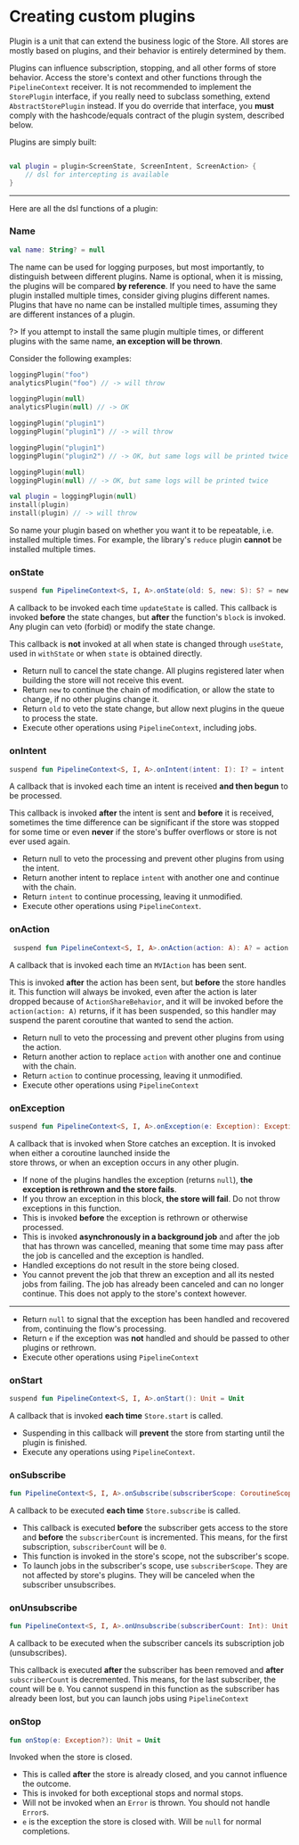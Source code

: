 # Creating custom plugins

Plugin is a unit that can extend the business logic of the Store.
All stores are mostly based on plugins, and their behavior is entirely determined by them.

Plugins can influence subscription, stopping, and all other forms of store behavior.
Access the store's context and other functions through the `PipelineContext` receiver.
It is not recommended to implement the `StorePlugin` interface,
if you really need to subclass something, extend `AbstractStorePlugin` instead.
If you do override that interface, you **must** comply with the hashcode/equals contract of the plugin system,
described below.

Plugins are simply built:

```kotlin

val plugin = plugin<ScreenState, ScreenIntent, ScreenAction> {
    // dsl for intercepting is available
}

```

---

Here are all the dsl functions of a plugin:

### Name

```kotlin
val name: String? = null
```

The name can be used for logging purposes, but most importantly, to distinguish between different plugins.
Name is optional, when it is missing, the plugins will be compared **by reference**.
If you need to have the same plugin installed multiple times, consider giving plugins different names.
Plugins that have no name can be installed multiple times, assuming they are different instances of a plugin.

?> If you attempt to install the same plugin multiple times, or different plugins
with the same name, **an exception will be thrown**.

Consider the following examples:

``` kotlin
loggingPlugin("foo")
analyticsPlugin("foo") // -> will throw

loggingPlugin(null)
analyticsPlugin(null) // -> OK

loggingPlugin("plugin1")
loggingPlugin("plugin1") // -> will throw

loggingPlugin("plugin1")
loggingPlugin("plugin2") // -> OK, but same logs will be printed twice

loggingPlugin(null)
loggingPlugin(null) // -> OK, but same logs will be printed twice

val plugin = loggingPlugin(null)
install(plugin)
install(plugin) // -> will throw
```

So name your plugin based on whether you want it to be repeatable, i.e. installed multiple times.
For example, the library's `reduce` plugin **cannot** be installed multiple times.

### onState

```kotlin
suspend fun PipelineContext<S, I, A>.onState(old: S, new: S): S? = new
```

A callback to be invoked each time `updateState` is called.
This callback is invoked **before** the state changes, but **after** the function's `block` is invoked.
Any plugin can veto (forbid) or modify the state change.

This callback is **not** invoked at all when state is changed through `useState`, used in `withState`
or when `state` is obtained directly.

* Return null to cancel the state change. All plugins registered later when building the store will not receive
  this event.
* Return `new` to continue the chain of modification, or allow the state to change,
  if no other plugins change it.
* Return `old` to veto the state change, but allow next plugins in the queue to process the state.
* Execute other operations using `PipelineContext`, including jobs.

### onIntent

```kotlin
suspend fun PipelineContext<S, I, A>.onIntent(intent: I): I? = intent
```

A callback that is invoked each time an intent is received **and then begun** to be processed.

This callback is invoked **after** the intent is sent and **before** it is received,
sometimes the time difference can be significant if the store was stopped for some time
or even **never** if the store's buffer overflows or store is not ever used again.

* Return null to veto the processing and prevent other plugins from using the intent.
* Return another intent to replace `intent` with another one and continue with the chain.
* Return `intent` to continue processing, leaving it unmodified.
* Execute other operations using `PipelineContext`.

### onAction

```kotlin
 suspend fun PipelineContext<S, I, A>.onAction(action: A): A? = action
```

A callback that is invoked each time an `MVIAction` has been sent.

This is invoked **after** the action has been sent, but **before** the store handles it.
This function will always be invoked, even after the action is later dropped because of `ActionShareBehavior`,
and it will be invoked before the `action(action: A)` returns, if it has been suspended, so this handler may suspend the
parent coroutine that wanted to send the action.

* Return null to veto the processing and prevent other plugins from using the action.
* Return another action to replace `action` with another one and continue with the chain.
* Return `action` to continue processing, leaving it unmodified.
* Execute other operations using `PipelineContext`

### onException

```kotlin
suspend fun PipelineContext<S, I, A>.onException(e: Exception): Exception? = e
```

A callback that is invoked when Store catches an exception. It is invoked when either a coroutine launched inside the  
store throws, or when an exception occurs in any other plugin.

* If none of the plugins handles the exception (returns `null`), **the exception is rethrown and the store fails**.
* If you throw an exception in this block, **the store will fail**. Do not throw exceptions in this function.
* This is invoked **before** the exception is rethrown or otherwise processed.
* This is invoked **asynchronously in a background job** and after the job that has thrown was cancelled, meaning
  that some time may pass after the job is cancelled and the exception is handled.
* Handled exceptions do not result in the store being closed.
* You cannot prevent the job that threw an exception and all its nested jobs from failing. The job has already been
  canceled and can no longer continue. This does not apply to the store's context however.

-----

* Return `null` to signal that the exception has been handled and recovered from, continuing the flow's processing.
* Return `e` if the exception was **not** handled and should be passed to other plugins or rethrown.
* Execute other operations using `PipelineContext`

### onStart

```kotlin
suspend fun PipelineContext<S, I, A>.onStart(): Unit = Unit
```

A callback that is invoked **each time** `Store.start` is called.

* Suspending in this callback will **prevent** the store from starting until the plugin is finished.
* Execute any operations using `PipelineContext`.

### onSubscribe

```kotlin
fun PipelineContext<S, I, A>.onSubscribe(subscriberScope: CoroutineScope, subscriberCount: Int): Unit = Unit
```

A callback to be executed **each time** `Store.subscribe` is called.

* This callback is executed **before** the subscriber gets access to the store and **before** the `subscriberCount`
  is incremented. This means, for the first subscription, `subscriberCount` will be `0`.
* This function is invoked in the store's scope, not the subscriber's scope.
* To launch jobs in the subscriber's scope, use `subscriberScope`. They are not affected by store's plugins.
  They will be canceled when the subscriber unsubscribes.

### onUnsubscribe

```kotlin
fun PipelineContext<S, I, A>.onUnsubscribe(subscriberCount: Int): Unit = Unit
```

A callback to be executed when the subscriber cancels its subscription job (unsubscribes).

This callback is executed **after** the subscriber has been removed and **after** `subscriberCount` is
decremented. This means, for the last subscriber, the count will be `0`.
You cannot suspend in this function as the subscriber has already been lost, but you can launch jobs using
`PipelineContext`

### onStop

```kotlin
fun onStop(e: Exception?): Unit = Unit
```

Invoked when the store is closed.

* This is called **after** the store is already closed, and you cannot influence the outcome.
* This is invoked for both exceptional stops and normal stops.
* Will not be invoked when an `Error` is thrown. You should not handle `Error`s.
* `e` is the exception the store is closed with. Will be `null` for normal completions.
